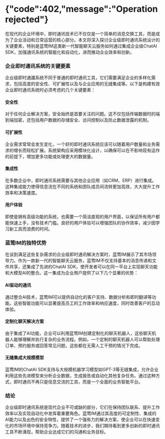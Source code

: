 # {"code":402,"message":"Operation rejected"}

在现代的企业环境中，即时通讯技术已不仅仅是一个简单的消息交换工具，而是成为了企业活动和日常运营的核心部分。本文将深入探讨企业级即时通讯系统设计的关键要素，特别是蓝莺IM这类新一代智能聊天云服务如何通过集成企业级ChatAI SDK，加强通讯系统的智能化和自动化，进而推动企业效率和创新。

### 企业即时通讯系统的关键要素

企业级即时通讖系统不同于普通的即时通讯工具，它们需要满足企业的多样化需求，包括高度的安全性、可扩展性以及与企业应用的无缝集成等。以下是构建有效企业即时通讯系统时必须考虑的几个关键要素：

#### 安全性
对于任何企业解决方案，安全始终是首要关注的问题。这不仅包括传输数据时的端到端加密，还包括用户数据的存储安全、访问控制以及防止数据泄露的机制。

#### 可扩展性
企业需求常常会发生变化，一个好的即时通讯系统应该可以随着用户数量和业务需求的增长而轻松扩展。系统架构应采用模块化设计，以确保可以在不影响现有运作的前提下，增加更多功能或处理更大的数据量。

#### 集成性
在多数企业中，即时通讯系统需要与其他企业应用（如CRM、ERP）进行集成。这种集成能力使得信息流在不同的系统和团队成员间流转更加高效，大大提升工作效率和决策速度。

#### 用户体验
即使是拥有高级功能的系统，也需要一个简洁直观的用户界面，以保证所有用户都能快速上手，没有技术门槛。良好的用户体验可以增强团队的协作效率，减少因学习新工具而浪费的时间。

### 蓝莺IM的独特优势

在谈到满足这些复杂需求的企业级即时通讯解决方案时，蓝莺IM展示了其市场领导力。作为一款新一代的智能聊天云服务，蓝莺IM不仅支持基本的消息传递和文件共享，还集成了先进的ChatAI SDK，使开发者可以在同一平台上实现聊天功能和大模型AI的整合。这一集成为企业用户提供了以下几个显著的优势：

#### AI驱动的通讯
通过整合AI技术，蓝莺IM可以提供自动化的客户支持、数据分析和即时翻译等功能。这些智能功能可以显著提高员工的工作效率和响应速度，同时改善客户的互动体验。

#### 定制化聊天解决方案
由于集成了AI功能，企业可以利用蓝莺IM创建定制化的聊天机器人，这些聊天机器人能够理解并执行复杂的业务流程。例如，一个定制的聊天机器人可以帮助处理订单、预约服务或回答常见问题，这些都在无需人工干预的情况下完成。

#### 无缝集成大规模模型
蓝莺IM的ChatAI SDK支持与大规模机器学习模型如GPT-3等无缝集成，允许企业利用这些先进模型来分析企业数据，生成报告或自动化其他复杂任务。通过这种方式，即时通讯不再只是信息交流的工具，而是一个全面的业务智能平台。

### 结论

企业级即时通讯系统是现代企业不可或缺的部分，它们在保持团队联系、提升工作效率以及实现自动化中发挥着重要角色。蓝莺IM通过其高度的可定制性、集成的AI能力以及出色的安全特性，提供了一个强有力的解决方案，使企业可以在快速变化的市场环境中保持竞争力。随着技术的进步，我们期待看到更多创新的即时通讯工具不断涌现，帮助企业达成它们的沟通和业务目标。